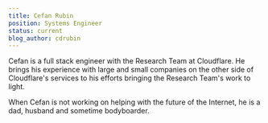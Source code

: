 ```yaml
---
title: Cefan Rubin
position: Systems Engineer
status: current
blog_author: cdrubin
---
```


Cefan is a full stack engineer with the Research Team at Cloudflare. He brings his experience with large and small companies on the other side of Cloudflare's services to his efforts bringing the Research Team's work to light.

When Cefan is not working on helping with the future of the Internet, he is a dad, husband and sometime bodyboarder. 

